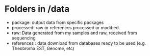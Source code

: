 # Folders in /data
- package: output data from specific packages
- processed: raw or references processed or modified.
- raw: Data generated from my samples and raw, received from sequencing
- references : data download from databases ready to be used (e.g. Theobroma EST, Genome, etc)